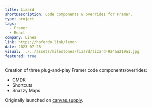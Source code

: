 ```yaml
---
title: Lizard
shortDescription: Code components & overrides for Framer.
type: project
tags:
  - Framer
  - React
company: Linea
link: https://hoferdo.link/lemon
date: 2023-07-28
visual: ../../assets/milestones/lizard/lizard-924aa219a1.jpg
featured: true
---
```


Creation of three plug-and-play Framer code components/overrides: 

- CMDK
- Shortcuts
- Snazzy Maps

Originally launched on [canvas.supply](https://www.canvas.supply/).
